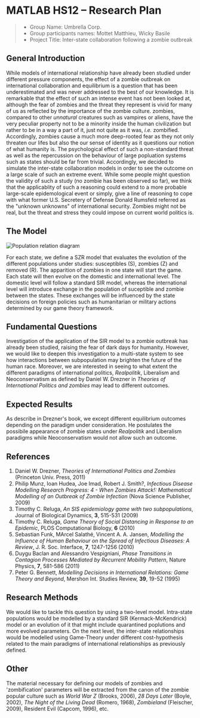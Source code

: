 # MATLAB HS12 – Research Plan

> * Group Name: Umbrella Corp.
> * Group participants names: Mottet Matthieu, Wicky Basile
> * Project Title: Inter-state collaboration following a zombie outbreak

## General Introduction

While models of international relationship have already been studied under different pressure components, the effect of a zombie outbreak on international collaboration and equilibrium is a question that has been underestimated and was never addressed to the best of our knowledge. It is remarkable that the effect of such an intense event has not been looked at, although the fear of zombies and the threat they represent is vivid for many of us as reflected by the importance of the zombie culture. zombies, compared to other *unnatural* creatures such as vampires or aliens, have the very peculiar property not to be a minority inside the human civilization but rather to be in a way a part of it, just not quite as it was, *i.e.* zombified. Accordingly, zombies cause a much more deep-rooted fear as they not only threaten our lifes but also the our sense of identity as it questions our notion of what humanity is. The psychological effect of such a non-standard threat as well as the repercussion on the behaviour of large popluation systems such as states should be far from trivial.
Accordingly, we decided to simulate the inter-state collaboration models in order to see the outcome on a large scale of such an extreme event. While some people might question the validity of such a study (no zombie has been observed so far), we think that the applicablity of such a reasoning could extend to a more probable large-scale epidemological event or simply, give a line of reasoning to cope with what former U.S. Secretery of Defense Donald Rumsfeld referred as the "unknown unknowns" of international security. Zombies might not be real, but the threat and stress they could impose on current world politics is. 

## The Model

<img alt="Population relation diagram" src="https://github.com/mottetm/zombie_outbreak/blob/master/images/figure1.png?raw=true" style="align: center;"/>

For each state, we define a SZR model that evaluates the evolution of the different populations under studies: susceptibles (S), zombies (Z) and removed (R). The apparition of zombies in one state will start the game. Each state will then evolve on the domestic and international level. The domestic level will follow a standard SIR model, whereas the international level will introduce exchange in the population of suceptible and zombie between the states. These exchanges will be influenced by the state decisions on foreign policies such as humanitarian or military actions determined by our game theory framework.

## Fundamental Questions

Investigation of the application of the SIR model to a zombie outbreak has already been studied, raising the fear of dark days for humanity. However, we would like to deepen this investigation to a multi-state system to see how interactions between subpopulation may brighten the future of the human race. Moreover, we are interested in seeing to what extent the different paradigms of international politics, *Realpolitik*, Liberalism and Neoconservatism as defined by Daniel W. Drezner in *Theories of International Politics and zombies* may lead to different outcomes.

## Expected Results

As describe in Drezner's book, we except different equilibrium outcomes depending on the paradigm under consideration. He postulates the possibile appearance of zombie states under *Realpolitik* and Liberalism paradigms while Neoconservatism would not allow such an outcome.

## References 

1. Daniel W. Drezner, *Theories of International Politics and Zombies* (Princeton Univ. Press, 2011)
2. Philip Munz, Ioan Hudea, Joe Imad, Robert J. Smith?, *Infectious Disease Modelling Research Progress: 4 - When Zombies Attack!: Mathematical Modelling of an Outbreak of Zombie Infection* (Nova Science Publisher, 2009) 
3. Timothy C. Reluga, *An SIS epidemiology game with two subpopulations*, Journal of Biological Dynamics, **3**, 515-531 (2009)
4. Timothy C. Reluga, *Game Theory of Social Distancing in Response to an Epidemic*, PLOS Computational Biology, **6** (2010)
5. Sebastian Funk, MArcel Salathé, Vincent A. A. Jansen, *Modelling the Influence of Human Behaviour on the Spread of Infectious Diseases: A Review*, J. R. Soc. Interface, **7**, 1247-1256 (2010)
6. Duygu Baclan and Alessandro Vespigniani, *Phase Transitions in Contagion Processes Mediated by Recurrent Mobility Pattern*, Nature Physics, **7**, 581-586 (2011)
7. Peter G. Bennett, *Modelling Decisions in International Relations: Game Theory and Beyond*, Mershon Int. Studies Review, **39**, 19-52 (1995)

## Research Methods

We would like to tackle this question by using a two-level model. Intra-state populations would be modelled by a standard SIR (Kermack-McKendrick) model or an evolution of it that might include quarantined poplutions and more evolved parameters. On the next level, the inter-state relationships would be modelled using Game-Theory under different cost-hypothesis related to the main paradigms of international relationships as previously defined. 

## Other

The material necessary for defining our models of zombies and 'zombification' parameters will be extracted from the canon of the zombie popular culture such as *World War Z* (Brooks, 2006), *28 Days Later* (Boyle, 2002), *The Night of the Living Dead* (Romero, 1968), *Zombieland* (Fleischer, 2009), Resident Evil (Capcom, 1996), etc.
